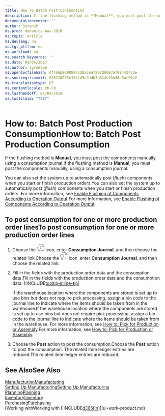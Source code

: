 ```yaml
---
title: How to Batch Post Consumption
description: If the flushing method is **Manual**, you must post the components manually, using a consumption journal.
documentationcenter: ''
author: SorenGP
ms.prod: dynamics-nav-2018
ms.topic: article
ms.devlang: na
ms.tgt_pltfrm: na
ms.workload: na
ms.search.keywords: ''
ms.date: 09/06/2017
ms.author: sgroespe
ms.openlocfilehash: df466b9d00894c28a5ea72a720093bf69443473e
ms.sourcegitcommit: 02827d275e1341d5c9ddb7b314b43b48a9ac96e2
ms.translationtype: HT
ms.contentlocale: zh-CN
ms.lasthandoff: 04/04/2019
ms.locfileid: "7487"
---
```

# <a name="how-to-batch-post-production-consumption"></a><span data-ttu-id="74fa7-103">How to: Batch Post Production Consumption</span><span class="sxs-lookup"><span data-stu-id="74fa7-103">How to: Batch Post Production Consumption</span></span>
<span data-ttu-id="74fa7-104">If the flushing method is **Manual**, you must post the components manually, using a consumption journal.</span><span class="sxs-lookup"><span data-stu-id="74fa7-104">If the flushing method is **Manual**, you must post the components manually, using a consumption journal.</span></span>

<span data-ttu-id="74fa7-105">You can also set the system up to automatically post (*flush*) components when you start or finish production orders.</span><span class="sxs-lookup"><span data-stu-id="74fa7-105">You can also set the system up to automatically post (*flush*) components when you start or finish production orders.</span></span> <span data-ttu-id="74fa7-106">For more information, see [Enable Flushing of Components According to Operation Output](production-how-to-flush-components-according-to-operation-output.md).</span><span class="sxs-lookup"><span data-stu-id="74fa7-106">For more information, see [Enable Flushing of Components According to Operation Output](production-how-to-flush-components-according-to-operation-output.md).</span></span>

## <a name="to-post-consumption-for-one-or-more-production-order-lines"></a><span data-ttu-id="74fa7-107">To post consumption for one or more production order lines</span><span class="sxs-lookup"><span data-stu-id="74fa7-107">To post consumption for one or more production order lines</span></span>  
1.  <span data-ttu-id="74fa7-108">Choose the ![Search for Page or Report](media/ui-search/search_small.png "Search for Page or Report icon") icon, enter **Consumption Journal**, and then choose the related link.</span><span class="sxs-lookup"><span data-stu-id="74fa7-108">Choose the ![Search for Page or Report](media/ui-search/search_small.png "Search for Page or Report icon") icon, enter **Consumption Journal**, and then choose the related link.</span></span>  
2.  <span data-ttu-id="74fa7-109">Fill in the fields with the production order data and the consumption data.</span><span class="sxs-lookup"><span data-stu-id="74fa7-109">Fill in the fields with the production order data and the consumption data.</span></span> [!INCLUDE[tooltip-inline-tip](includes/tooltip-inline-tip_md.md)]  

    <span data-ttu-id="74fa7-110">If the warehouse location where the components are stored is set up to use bins but does not require pick processing, assign a bin code to the journal line to indicate where the items should be taken from in the warehouse.</span><span class="sxs-lookup"><span data-stu-id="74fa7-110">If the warehouse location where the components are stored is set up to use bins but does not require pick processing, assign a bin code to the journal line to indicate where the items should be taken from in the warehouse.</span></span> <span data-ttu-id="74fa7-111">For more information, see [How to: Pick for Production or Assembly](warehouse-how-to-pick-for-production.md).</span><span class="sxs-lookup"><span data-stu-id="74fa7-111">For more information, see [How to: Pick for Production or Assembly](warehouse-how-to-pick-for-production.md).</span></span>  
3.  <span data-ttu-id="74fa7-112">Choose the **Post** action to post the consumption.</span><span class="sxs-lookup"><span data-stu-id="74fa7-112">Choose the **Post** action to post the consumption.</span></span> <span data-ttu-id="74fa7-113">The related item ledger entries are reduced.</span><span class="sxs-lookup"><span data-stu-id="74fa7-113">The related item ledger entries are reduced.</span></span>

## <a name="see-also"></a><span data-ttu-id="74fa7-114">See Also</span><span class="sxs-lookup"><span data-stu-id="74fa7-114">See Also</span></span>  
[<span data-ttu-id="74fa7-115">Manufacturing</span><span class="sxs-lookup"><span data-stu-id="74fa7-115">Manufacturing</span></span>](production-manage-manufacturing.md)    
[<span data-ttu-id="74fa7-116">Setting Up Manufacturing</span><span class="sxs-lookup"><span data-stu-id="74fa7-116">Setting Up Manufacturing</span></span>](production-configure-production-processes.md)  
[<span data-ttu-id="74fa7-117">Planning</span><span class="sxs-lookup"><span data-stu-id="74fa7-117">Planning</span></span>](production-planning.md)      
[<span data-ttu-id="74fa7-118">Inventory</span><span class="sxs-lookup"><span data-stu-id="74fa7-118">Inventory</span></span>](inventory-manage-inventory.md)  
[<span data-ttu-id="74fa7-119">Purchasing</span><span class="sxs-lookup"><span data-stu-id="74fa7-119">Purchasing</span></span>](purchasing-manage-purchasing.md)  
[<span data-ttu-id="74fa7-120">Working with</span><span class="sxs-lookup"><span data-stu-id="74fa7-120">Working with</span></span> [!INCLUDE[d365fin](includes/d365fin_md.md)]](ui-work-product.md)
